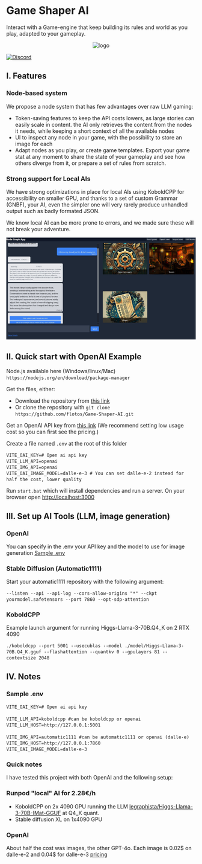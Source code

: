 # Game Shaper AI

Interact with a Game-engine that keep building its rules and world as you play, adapted to your gameplay.

<p align="center">
    <img src="https://github.com/flotos/Game-Shaper-AI/raw/main/logo.jpg" alt="logo"/>
</p>

[![Discord](https://img.shields.io/badge/Discord-%235865F2.svg?style=for-the-badge&logo=discord&logoColor=white)](https://discord.gg/spKp9zeuQV)

## I. Features
### Node-based system
We propose a node system that has few advantages over raw LLM gaming:
- Token-saving features to keep the API costs lowers, as large stories can easily scale in content. the AI only retrieves the content from the nodes it needs, while keeping a short context of all the available nodes
- UI to inspect any node in your game, with the possibility to store an image for each
- Adapt nodes as you play, or create game templates. Export your game stat at any moment to share the state of your gameplay and see how others diverge from it, or prepare a set of rules from scratch.

### Strong support for Local AIs
We have strong optimizations in place for local AIs using KoboldCPP for accessibility on smaller GPU, and thanks to a set of custom Grammar (GNBF), your AI, even the simpler one will very rarely produce unhandled output such as badly formated JSON.

We know local AI can be more prone to errors, and we made sure these will not break your adventure.

![example screenshot](docs/images/capture2.JPG)


## II. Quick start with OpenAI Example
Node.js available here (Windows/linux/Mac)
`https://nodejs.org/en/download/package-manager`

Get the files, either:
- Download the repository from [this link](https://github.com/flotos/Game-Shaper-AI/archive/refs/heads/main.zip)
- Or clone the repository with
`git clone https://github.com/flotos/Game-Shaper-AI.git`

Get an OpenAI API key from [this link](https://platform.openai.com/api-keys) (We recommend setting low usage cost so you can first see the pricing.)

Create a file named `.env` at the root of this folder
```
VITE_OAI_KEY=# Open ai api key
VITE_LLM_API=openai
VITE_IMG_API=openai
VITE_OAI_IMAGE_MODEL=dalle-e-3 # You can set dalle-e-2 instead for half the cost, lower quality
```

Run `start.bat` which will install dependencies and run a server.
On your browser open [http://localhost:3000](http://localhost:3000)

## III. Set up AI Tools (LLM, image generation)
### OpenAI
You can specify in the .env your API key and the model to use for image generation
[Sample .env](#sample-env)


### Stable Diffusion (Automatic1111)

Start your automatic1111 repository with the following argument:

```
--listen --api --api-log --cors-allow-origins "*" --ckpt yourmodel.safetensors --port 7860 --opt-sdp-attention
```

### KoboldCPP

Example launch argument for running Higgs-Llama-3-70B.Q4_K on 2 RTX 4090
```
./koboldcpp --port 5001 --usecublas --model ./model/Higgs-Llama-3-70B.Q4_K.gguf --flashattention --quantkv 0 --gpulayers 81 --contextsize 2048
```

## IV. Notes
### Sample .env
```
VITE_OAI_KEY=# Open ai api key

VITE_LLM_API=koboldcpp #can be koboldcpp or openai
VITE_LLM_HOST=http://127.0.0.1:5001

VITE_IMG_API=automatic1111 #can be automatic1111 or openai (dalle-e)
VITE_IMG_HOST=http://127.0.0.1:7860
VITE_OAI_IMAGE_MODEL=dalle-e-3
```

### Quick notes

I have tested this project with both OpenAI and the following setup:

### Runpod "local" AI for 2.28€/h
- KoboldCPP on 2x 4090 GPU running the LLM [legraphista/Higgs-Llama-3-70B-IMat-GGUF](https://huggingface.co/legraphista/Higgs-Llama-3-70B-IMat-GGUF) at Q4_K quant.
- Stable diffusion XL on 1x4090 GPU

### OpenAI
About half the cost was images, the other GPT-4o. Each image is 0.02$ on dalle-e-2 and 0.04$ for dalle-e-3 [pricing](https://openai.com/api/pricing/)